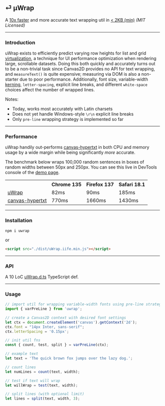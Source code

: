 ## ⏎ μWrap

A [10x faster](#performance) and more accurate text wrapping util in [< 2KB (min)](https://github.com/leeoniya/uWrap/blob/main/dist/uWrap.iife.min.js) _(MIT Licensed)_

---
### Introduction

uWrap exists to efficiently predict varying row heights for list and grid [virtualization](https://www.patterns.dev/vanilla/virtual-lists/), a technique for UI performance optimization when rendering large, scrollable datasets.
Doing this both quickly and accurately turns out to be a non-trivial task since Canvas2D provides no API for text wrapping, and `measureText()` is quite expensive;
measuring via DOM is also a non-starter due to poor performance.
Additionally, font size, variable-width [kerning](https://www.canva.com/learn/kerning/), `letter-spacing`, explicit line breaks, and different `white-space` choices affect the number of wrapped lines.

Notes:

- Today, works most accurately with Latin charsets
- Does not yet handle Windows-style `\r\n` explicit line breaks
- Only `pre-line` wrapping strategy is implemented so far

---
### Performance

uWrap handily out-performs [canvas-hypertxt](https://github.com/glideapps/canvas-hypertxt) in both CPU and memory usage by a wide margin while being significantly _more_ accurate.

The benchmark below wraps 100,000 random sentences in boxes of random widths between 50px and 250px.
You can see this live in DevTools console of the [demo page](https://leeoniya.github.io/uWrap/demo/).

<table>
  <tr>
    <th></th>
    <th>Chrome 135</th>
    <th>Firefox 137</th>
    <th>Safari 18.1</th>
  </tr>
  <tr>
    <td><a href="https://github.com/leeoniya/uWrap">uWrap</a></td>
    <td>82ms</td>
    <td>90ms</td>
    <td>185ms</td>
  </tr>
  <tr>
    <td><a href="https://github.com/glideapps/canvas-hypertxt">canvas-hypertxt</a></td>
    <td>770ms</td>
    <td>1660ms</td>
    <td>1430ms</td>
  </tr>
</table>

---
### Installation

```
npm i uwrap
```

or

```html
<script src="./dist/uWrap.iife.min.js"></script>
```

---
### API

A 10 LoC [uWrap.d.ts](https://github.com/leeoniya/uWrap/blob/main/dist/uWrap.d.ts) TypeScript def.

---
### Usage

```js
// import util for wrapping variable-width fonts using pre-line strategy
import { varPreLine } from 'uwrap';

// create a Canvas2D context with desired font settings
let ctx = document.createElement('canvas').getContext('2d');
ctx.font = "14px Inter, sans-serif";
ctx.letterSpacing = '0.15px';

// init util fns
const { count, test, split } = varPreLine(ctx);

// example text
let text = 'The quick brown fox jumps over the lazy dog.';

// count lines
let numLines = count(text, width);

// test if text will wrap
let willWrap = test(text, width);

// split lines (with optional limit)
let lines = split(text, width, 3);
```